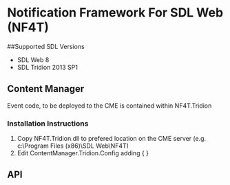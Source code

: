 # Notification Framework For SDL Web (NF4T)

##Supported SDL Versions

- SDL Web 8
- SDL Tridion 2013 SP1

## Content Manager

Event code, to be deployed to the CME is contained within NF4T.Tridion

### Installation Instructions

1. Copy NF4T.Tridion.dll to prefered location on the CME server (e.g. c:\Program Files (x86)\SDL Web\NF4T\)
2. Edit ContentManager.Tridion.Config adding 
	{ <xml name="test" value="test" /> }

## API
